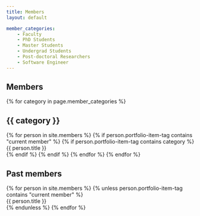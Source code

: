 ```yaml
---
title: Members
layout: default

member_categories:
    - Faculty
    - PhD Students
    - Master Students
    - Undergrad Students
    - Post-doctoral Researchers
    - Software Engineer
---
```

<h2>Members</h2>
{% for category in page.member_categories %}
  <h2>{{ category }}</h2>
  {% for person in site.members %}
   {% if person.portfolio-item-tag contains "current member" %}
  {% if person.portfolio-item-tag contains category %}
   <div>{{ person.title }}</div>
   {% endif %}
  {% endif %}
  {% endfor %}
{% endfor %}
<h2>Past members</h2>
{% for person in site.members %}
    {% unless person.portfolio-item-tag contains "current member" %}
<div>{{ person.title }}</div>
    {% endunless %}
{% endfor %}
